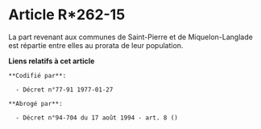# Article R*262-15

La part revenant aux communes de Saint-Pierre et de Miquelon-Langlade est répartie entre elles au prorata de leur population.

**Liens relatifs à cet article**

	**Codifié par**:

	  - Décret n°77-91 1977-01-27

	**Abrogé par**:

	  - Décret n°94-704 du 17 août 1994 - art. 8 ()
